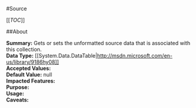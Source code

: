 #Source

[[_TOC_]]

##About

**Summary:**  Gets or sets the unformatted source data that is associated with this collection.   
**Data Type:** [[System.Data.DataTable|http://msdn.microsoft.com/en-us/library/9186hy08]]  
**Accepted Values:**   
**Default Value:** null  
**Impacted Features:**   
**Purpose:**   
**Usage:**   
**Caveats:**   

